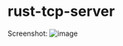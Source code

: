 # rust-tcp-server

Screenshot:
![image](https://user-images.githubusercontent.com/4738254/119488947-67700400-bd5b-11eb-9197-e4737a182ddd.png)
